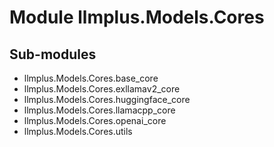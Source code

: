 Module llmplus.Models.Cores
===========================

Sub-modules
-----------
* llmplus.Models.Cores.base_core
* llmplus.Models.Cores.exllamav2_core
* llmplus.Models.Cores.huggingface_core
* llmplus.Models.Cores.llamacpp_core
* llmplus.Models.Cores.openai_core
* llmplus.Models.Cores.utils
